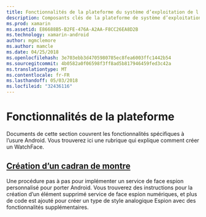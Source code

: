 ```yaml
---
title: Fonctionnalités de la plateforme du système d’exploitation de l’usure avec Xamarin.Android
description: Composants clés de la plateforme de système d’exploitation d’usure
ms.prod: xamarin
ms.assetid: E86688B5-B2FE-476A-A2AA-F8CC26EA8D2B
ms.technology: xamarin-android
author: mgmclemore
ms.author: mamcle
ms.date: 04/25/2018
ms.openlocfilehash: 3e703ebb3d4705980785ec8fea6003ffc1442b54
ms.sourcegitcommit: 4b0582a0f06598f3ff8ad5b817946459fed3c42a
ms.translationtype: MT
ms.contentlocale: fr-FR
ms.lasthandoff: 05/03/2018
ms.locfileid: "32436116"
---
```

# <a name="platform-features"></a>Fonctionnalités de la plateforme

Documents de cette section couvrent les fonctionnalités spécifiques à l’usure Android. Vous trouverez ici une rubrique qui explique comment créer un WatchFace.
 
##  <a name="creating-a-watch-faceandroidwearplatformcreating-a-watchfacemd"></a>[Création d’un cadran de montre](~/android/wear/platform/creating-a-watchface.md)

Une procédure pas à pas pour implémenter un service de face espion personnalisé pour porter Android. Vous trouverez des instructions pour la création d’un élément supprimé service de face espion numériques, et plus de code est ajouté pour créer un type de style analogique Espion avec des fonctionnalités supplémentaires.
